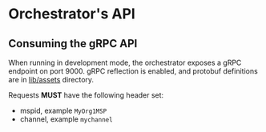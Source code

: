 # Orchestrator's API

## Consuming the gRPC API

When running in development mode, the orchestrator exposes a gRPC endpoint on port 9000.
gRPC reflection is enabled, and protobuf definitions are in [lib/assets](../lib/assets) directory.

Requests **MUST** have the following header set:

- mspid, example `MyOrg1MSP`
- channel, example `mychannel`
